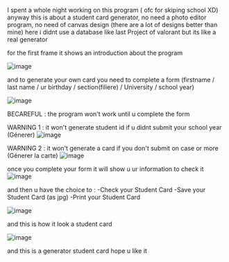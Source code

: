 I spent a whole night working on this program ( ofc for skiping school XD) anyway this is about a student card generator, no need a photo editor program, no need of canvas design (there are a lot of designs better than mine) here i didnt use a database like last Project of valorant but its like a real generator 

for the first frame it shows an introduction about the program 

![image](https://user-images.githubusercontent.com/64180671/149506484-f52a847b-15a7-4d19-8cbb-18e043c5b220.png)


and to generate your own card you need to complete a form (firstname / last name / ur birthday / section(filiere) / University / school year)

![image](https://user-images.githubusercontent.com/64180671/149506995-faffa19d-267d-454b-8e69-e8a5bf78331f.png)

BECAREFUL : the program won't work until u complete the form 

WARNING 1 : it won't generate student id if u didnt submit your school year (Génerer)
![image](https://user-images.githubusercontent.com/64180671/149507250-860d9e63-869d-4f72-97ef-5addb4999b81.png)

WARNING 2 : it won't generate a card if you don't submit on case or more (Génerer la carte)
![image](https://user-images.githubusercontent.com/64180671/149507500-1b111b74-f667-4391-a7a7-5e147a3e0635.png)


once you complete your form it will show u ur information to check it 
![image](https://user-images.githubusercontent.com/64180671/149507936-3ea3ef03-719e-40a1-9235-6141b8e91057.png)

and then u have the choice to :
  -Check your Student Card
  -Save your Student Card (as jpg)
  -Print your Student Card 
  
  ![image](https://user-images.githubusercontent.com/64180671/149508165-8fc355d0-0bd7-496e-942b-53065cbdf624.png)

and this is how it look a student card

![image](https://user-images.githubusercontent.com/64180671/149508248-af4aa60a-0af5-4154-92c2-c6d9b2a52b1d.png)

and this is a generator student card 
hope u like it
  
    

